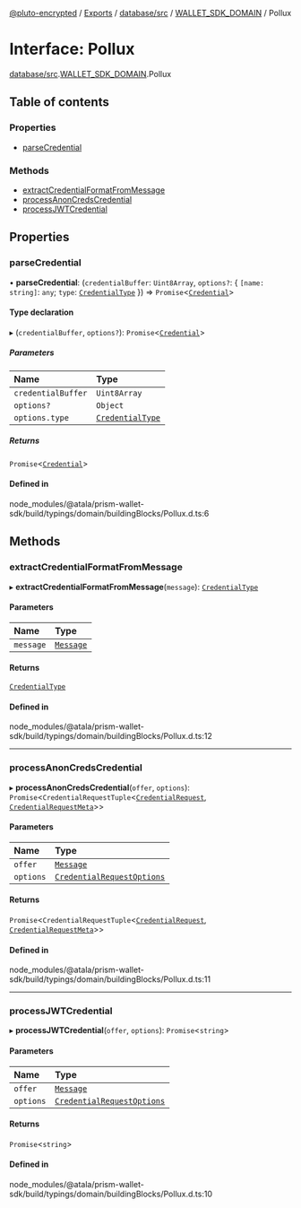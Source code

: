 [@pluto-encrypted](../README.md) / [Exports](../modules.md) / [database/src](../modules/database_src.md) / [WALLET\_SDK\_DOMAIN](../modules/database_src.WALLET_SDK_DOMAIN.md) / Pollux

# Interface: Pollux

[database/src](../modules/database_src.md).[WALLET\_SDK\_DOMAIN](../modules/database_src.WALLET_SDK_DOMAIN.md).Pollux

## Table of contents

### Properties

- [parseCredential](database_src.WALLET_SDK_DOMAIN.Pollux.md#parsecredential)

### Methods

- [extractCredentialFormatFromMessage](database_src.WALLET_SDK_DOMAIN.Pollux.md#extractcredentialformatfrommessage)
- [processAnonCredsCredential](database_src.WALLET_SDK_DOMAIN.Pollux.md#processanoncredscredential)
- [processJWTCredential](database_src.WALLET_SDK_DOMAIN.Pollux.md#processjwtcredential)

## Properties

### parseCredential

• **parseCredential**: (`credentialBuffer`: `Uint8Array`, `options?`: \{ `[name: string]`: `any`; `type`: [`CredentialType`](../enums/database_src.WALLET_SDK_DOMAIN.CredentialType.md)  }) => `Promise`\<[`Credential`](../classes/database_src.WALLET_SDK_DOMAIN.Credential.md)\>

#### Type declaration

▸ (`credentialBuffer`, `options?`): `Promise`\<[`Credential`](../classes/database_src.WALLET_SDK_DOMAIN.Credential.md)\>

##### Parameters

| Name | Type |
| :------ | :------ |
| `credentialBuffer` | `Uint8Array` |
| `options?` | `Object` |
| `options.type` | [`CredentialType`](../enums/database_src.WALLET_SDK_DOMAIN.CredentialType.md) |

##### Returns

`Promise`\<[`Credential`](../classes/database_src.WALLET_SDK_DOMAIN.Credential.md)\>

#### Defined in

node_modules/@atala/prism-wallet-sdk/build/typings/domain/buildingBlocks/Pollux.d.ts:6

## Methods

### extractCredentialFormatFromMessage

▸ **extractCredentialFormatFromMessage**(`message`): [`CredentialType`](../enums/database_src.WALLET_SDK_DOMAIN.CredentialType.md)

#### Parameters

| Name | Type |
| :------ | :------ |
| `message` | [`Message`](../classes/database_src.WALLET_SDK_DOMAIN.Message.md) |

#### Returns

[`CredentialType`](../enums/database_src.WALLET_SDK_DOMAIN.CredentialType.md)

#### Defined in

node_modules/@atala/prism-wallet-sdk/build/typings/domain/buildingBlocks/Pollux.d.ts:12

___

### processAnonCredsCredential

▸ **processAnonCredsCredential**(`offer`, `options`): `Promise`\<`CredentialRequestTuple`\<[`CredentialRequest`](database_src.WALLET_SDK_DOMAIN.Anoncreds.CredentialRequest.md), [`CredentialRequestMeta`](database_src.WALLET_SDK_DOMAIN.Anoncreds.CredentialRequestMeta.md)\>\>

#### Parameters

| Name | Type |
| :------ | :------ |
| `offer` | [`Message`](../classes/database_src.WALLET_SDK_DOMAIN.Message.md) |
| `options` | [`CredentialRequestOptions`](database_src.WALLET_SDK_DOMAIN.CredentialRequestOptions.md) |

#### Returns

`Promise`\<`CredentialRequestTuple`\<[`CredentialRequest`](database_src.WALLET_SDK_DOMAIN.Anoncreds.CredentialRequest.md), [`CredentialRequestMeta`](database_src.WALLET_SDK_DOMAIN.Anoncreds.CredentialRequestMeta.md)\>\>

#### Defined in

node_modules/@atala/prism-wallet-sdk/build/typings/domain/buildingBlocks/Pollux.d.ts:11

___

### processJWTCredential

▸ **processJWTCredential**(`offer`, `options`): `Promise`\<`string`\>

#### Parameters

| Name | Type |
| :------ | :------ |
| `offer` | [`Message`](../classes/database_src.WALLET_SDK_DOMAIN.Message.md) |
| `options` | [`CredentialRequestOptions`](database_src.WALLET_SDK_DOMAIN.CredentialRequestOptions.md) |

#### Returns

`Promise`\<`string`\>

#### Defined in

node_modules/@atala/prism-wallet-sdk/build/typings/domain/buildingBlocks/Pollux.d.ts:10
